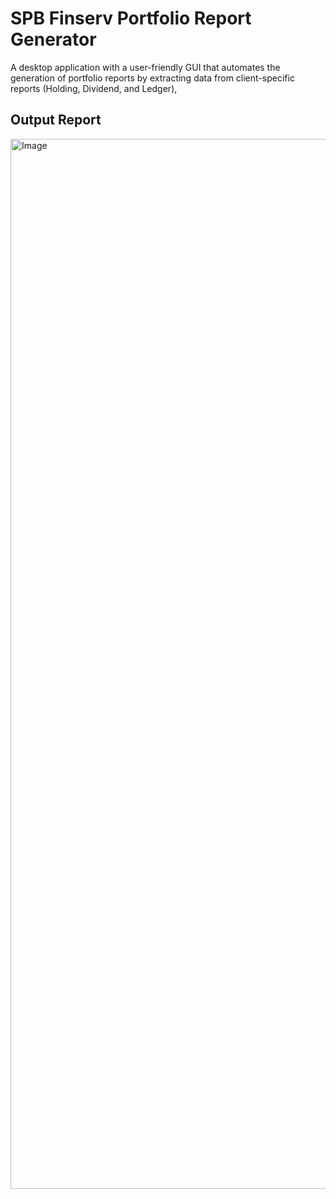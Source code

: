 # SPB Finserv Portfolio Report Generator
 A desktop application with a user-friendly GUI that automates the generation of portfolio reports by extracting data from client-specific reports (Holding, Dividend, and Ledger),

## Output Report
<img width="1680" alt="Image" src="https://github.com/user-attachments/assets/49739835-a5cf-49a9-8959-9e72e7451019" />


